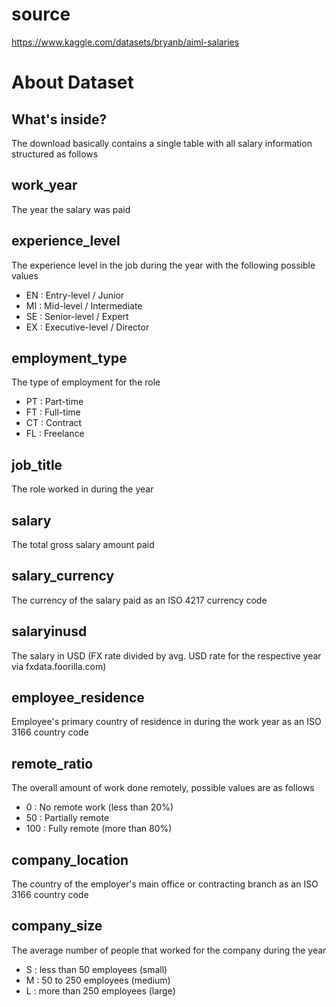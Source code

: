 # source

https://www.kaggle.com/datasets/bryanb/aiml-salaries

# About Dataset

## What's inside?
The download basically contains a single table with all salary information structured as follows

## work_year
The year the salary was paid

## experience_level
The experience level in the job during the year with the following possible values

* EN : Entry-level / Junior
* MI : Mid-level / Intermediate
* SE : Senior-level / Expert
* EX : Executive-level / Director


## employment_type
The type of employment for the role

* PT : Part-time
* FT : Full-time
* CT : Contract
* FL : Freelance

## job_title
The role worked in during the year

## salary
The total gross salary amount paid

## salary_currency
The currency of the salary paid as an ISO 4217 currency code

## salaryinusd
The salary in USD (FX rate divided by avg. USD rate for the respective year via fxdata.foorilla.com)

## employee_residence
Employee's primary country of residence in during the work year as an ISO 3166 country code

## remote_ratio
The overall amount of work done remotely, possible values are as follows

* 0 : No remote work (less than 20%)
* 50 : Partially remote
* 100 : Fully remote (more than 80%)

## company_location
The country of the employer's main office or contracting branch as an ISO 3166 country code

## company_size
The average number of people that worked for the company during the year

* S : less than 50 employees (small)
* M : 50 to 250 employees (medium)
* L : more than 250 employees (large)
